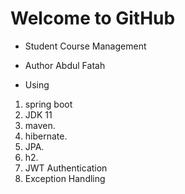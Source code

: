 # Welcome to GitHub
- Student Course Management

- Author
Abdul Fatah

+ Using
1. spring boot
1. JDK 11
1. maven.
1. hibernate. 
1. JPA.
1. h2. 
1. JWT Authentication
1. Exception Handling
